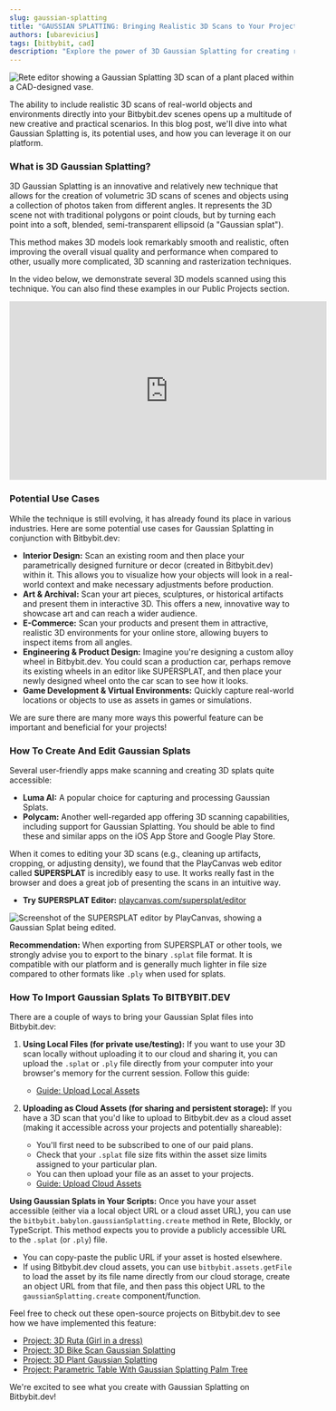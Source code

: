 ```yaml
---
slug: gaussian-splatting
title: "GAUSSIAN SPLATTING: Bringing Realistic 3D Scans to Your Projects"
authors: [ubarevicius]
tags: [bitbybit, cad]
description: "Explore the power of 3D Gaussian Splatting for creating realistic 3D scans of real-world objects and scenes, and learn how to integrate them into your Bitbybit.dev projects."
---
```


![Rete editor showing a Gaussian Splatting 3D scan of a plant placed within a CAD-designed vase.](https://ik.imagekit.io/bitbybit/app/assets/blog/gaussian-splatting/gaussian-splatting.jpeg "Rete editor with Gaussian Splatting 3D scan of a plant in the CAD vase")

The ability to include realistic 3D scans of real-world objects and environments directly into your Bitbybit.dev scenes opens up a multitude of new creative and practical scenarios. In this blog post, we'll dive into what Gaussian Splatting is, its potential uses, and how you can leverage it on our platform.

<!-- truncate -->

### What is 3D Gaussian Splatting?

3D Gaussian Splatting is an innovative and relatively new technique that allows for the creation of volumetric 3D scans of scenes and objects using a collection of photos taken from different angles. It represents the 3D scene not with traditional polygons or point clouds, but by turning each point into a soft, blended, semi-transparent ellipsoid (a "Gaussian splat").

This method makes 3D models look remarkably smooth and realistic, often improving the overall visual quality and performance when compared to other, usually more complicated, 3D scanning and rasterization techniques.

In the video below, we demonstrate several 3D models scanned using this technique. You can also find these examples in our Public Projects section.

<div class="responsive-video-container">
<iframe width="560" height="315" src="https://www.youtube.com/embed/rzrL01vvK_c" title="Gaussian Splatting 3D Scans on Bitbybit.dev" frameborder="0" allow="accelerometer; clipboard-write; encrypted-media; gyroscope; picture-in-picture; web-share" allowfullscreen></iframe>
</div>

### Potential Use Cases

While the technique is still evolving, it has already found its place in various industries. Here are some potential use cases for Gaussian Splatting in conjunction with Bitbybit.dev:

*   **Interior Design:** Scan an existing room and then place your parametrically designed furniture or decor (created in Bitbybit.dev) within it. This allows you to visualize how your objects will look in a real-world context and make necessary adjustments before production.
*   **Art & Archival:** Scan your art pieces, sculptures, or historical artifacts and present them in interactive 3D. This offers a new, innovative way to showcase art and can reach a wider audience.
*   **E-Commerce:** Scan your products and present them in attractive, realistic 3D environments for your online store, allowing buyers to inspect items from all angles.
*   **Engineering & Product Design:** Imagine you're designing a custom alloy wheel in Bitbybit.dev. You could scan a production car, perhaps remove its existing wheels in an editor like SUPERSPLAT, and then place your newly designed wheel onto the car scan to see how it looks.
*   **Game Development & Virtual Environments:** Quickly capture real-world locations or objects to use as assets in games or simulations.

We are sure there are many more ways this powerful feature can be important and beneficial for your projects!

### How To Create And Edit Gaussian Splats

Several user-friendly apps make scanning and creating 3D splats quite accessible:
*   **Luma AI:** A popular choice for capturing and processing Gaussian Splats.
*   **Polycam:** Another well-regarded app offering 3D scanning capabilities, including support for Gaussian Splatting.
You should be able to find these and similar apps on the iOS App Store and Google Play Store.

When it comes to editing your 3D scans (e.g., cleaning up artifacts, cropping, or adjusting density), we found that the PlayCanvas web editor called **SUPERSPLAT** is incredibly easy to use. It works really fast in the browser and does a great job of presenting the scans in an intuitive way.

*   **Try SUPERSPLAT Editor:** [playcanvas.com/supersplat/editor](https://playcanvas.com/supersplat/editor)

![Screenshot of the SUPERSPLAT editor by PlayCanvas, showing a Gaussian Splat being edited.](https://ik.imagekit.io/bitbybit/app/assets/blog/gaussian-splatting/supersplat.jpeg "SUPERSPLAT editor from PlayCanvas")

**Recommendation:** When exporting from SUPERSPLAT or other tools, we strongly advise you to export to the binary `.splat` file format. It is compatible with our platform and is generally much lighter in file size compared to other formats like `.ply` when used for splats.

### How To Import Gaussian Splats To BITBYBIT.DEV

There are a couple of ways to bring your Gaussian Splat files into Bitbybit.dev:

1.  **Using Local Files (for private use/testing):**
    If you want to use your 3D scan locally without uploading it to our cloud and sharing it, you can upload the `.splat` or `.ply` file directly from your computer into your browser's memory for the current session. Follow this guide:
    *   [Guide: Upload Local Assets](https://bitbybit.dev/start/getting-started/general/assets/local)

2.  **Uploading as Cloud Assets (for sharing and persistent storage):**
    If you have a 3D scan that you'd like to upload to Bitbybit.dev as a cloud asset (making it accessible across your projects and potentially shareable):
    *   You'll first need to be subscribed to one of our paid plans.
    *   Check that your `.splat` file size fits within the asset size limits assigned to your particular plan.
    *   You can then upload your file as an asset to your projects.
    *   [Guide: Upload Cloud Assets](https://bitbybit.dev/start/getting-started/general/assets/cloud)

**Using Gaussian Splats in Your Scripts:**
Once you have your asset accessible (either via a local object URL or a cloud asset URL), you can use the `bitbybit.babylon.gaussianSplatting.create` method in Rete, Blockly, or TypeScript.
This method expects you to provide a publicly accessible URL to the `.splat` (or `.ply`) file.
*   You can copy-paste the public URL if your asset is hosted elsewhere.
*   If using Bitbybit.dev cloud assets, you can use `bitbybit.assets.getFile` to load the asset by its file name directly from our cloud storage, create an object URL from that file, and then pass this object URL to the `gaussianSplatting.create` component/function.

Feel free to check out these open-source projects on Bitbybit.dev to see how we have implemented this feature:
*   [Project: 3D Ruta (Girl in a dress)](https://bitbybit.dev/projects/public/UBzXJuiF3BaG3Yuu2Kaa/project-3d-ruta-by-author-bitbybit)
*   [Project: 3D Bike Scan Gaussian Splatting](https://bitbybit.dev/projects/public/JKpvUltDwDVhSb43fg8f/project-3d-bike-scan-gaussian-splatting-by-author-bitbybit)
*   [Project: 3D Plant Gaussian Splatting](https://bitbybit.dev/projects/public/ydUspjyfKUpXgIi1ON6A/project-3d-plant-gaussian-splatting-by-author-bitbybit)
*   [Project: Parametric Table With Gaussian Splatting Palm Tree](https://bitbybit.dev/projects/public/ns2SZOxIjoCgavvJM3yF/project-parametric-table-with-gaussian-splatting-palm-tree-by-author-bitbybit)

We're excited to see what you create with Gaussian Splatting on Bitbybit.dev!